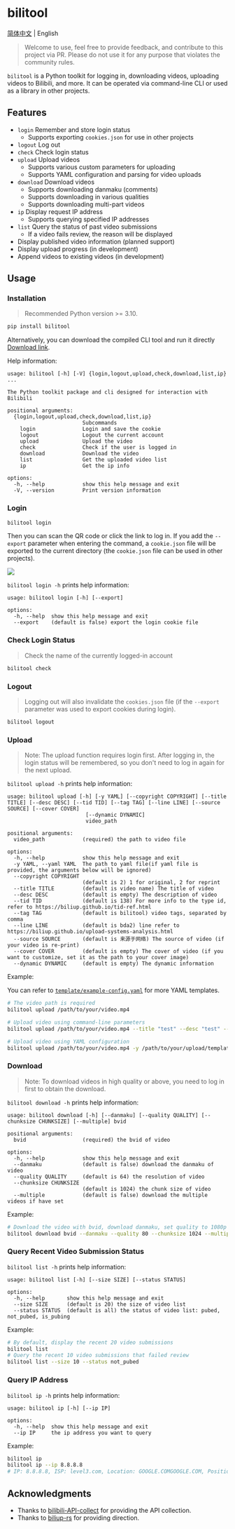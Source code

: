 # bilitool

[简体中文](./README.md) | English

> Welcome to use, feel free to provide feedback, and contribute to this project via PR. Please do not use it for any purpose that violates the community rules.

`bilitool` is a Python toolkit for logging in, downloading videos, uploading videos to Bilibili, and more. It can be operated via command-line CLI or used as a library in other projects.

## Features

- `login` Remember and store login status
  - Supports exporting `cookies.json` for use in other projects
- `logout` Log out
- `check` Check login status
- `upload` Upload videos
  - Supports various custom parameters for uploading
  - Supports YAML configuration and parsing for video uploads
- `download` Download videos
  - Supports downloading danmaku (comments)
  - Supports downloading in various qualities
  - Supports downloading multi-part videos
- `ip` Display request IP address
  - Supports querying specified IP addresses
- `list` Query the status of past video submissions
  - If a video fails review, the reason will be displayed
- Display published video information (planned support)
- Display upload progress (in development)
- Append videos to existing videos (in development)

## Usage

### Installation

> Recommended Python version >= 3.10.

```bash
pip install bilitool
```

Alternatively, you can download the compiled CLI tool and run it directly [Download link](https://github.com/timerring/bilitool/releases).

Help information:

```
usage: bilitool [-h] [-V] {login,logout,upload,check,download,list,ip} ...

The Python toolkit package and cli designed for interaction with Bilibili

positional arguments:
  {login,logout,upload,check,download,list,ip}
                        Subcommands
    login               Login and save the cookie
    logout              Logout the current account
    upload              Upload the video
    check               Check if the user is logged in
    download            Download the video
    list                Get the uploaded video list
    ip                  Get the ip info

options:
  -h, --help            show this help message and exit
  -V, --version         Print version information
```

### Login

```bash
bilitool login
```

Then you can scan the QR code or click the link to log in. If you add the `--export` parameter when entering the command, a `cookie.json` file will be exported to the current directory (the `cookie.json` file can be used in other projects).

![](https://cdn.jsdelivr.net/gh/timerring/scratchpad2023/2024/2025-01-08-11-54-34.png)

`bilitool login -h` prints help information:

```
usage: bilitool login [-h] [--export]

options:
  -h, --help  show this help message and exit
  --export    (default is false) export the login cookie file
```

### Check Login Status

> Check the name of the currently logged-in account

```bash
bilitool check
```

### Logout

> Logging out will also invalidate the `cookies.json` file (if the `--export` parameter was used to export cookies during login).

```bash
bilitool logout
```

### Upload

> Note: The upload function requires login first. After logging in, the login status will be remembered, so you don't need to log in again for the next upload.

`bilitool upload -h` prints help information:

```
usage: bilitool upload [-h] [-y YAML] [--copyright COPYRIGHT] [--title TITLE] [--desc DESC] [--tid TID] [--tag TAG] [--line LINE] [--source SOURCE] [--cover COVER]
                         [--dynamic DYNAMIC]
                         video_path

positional arguments:
  video_path            (required) the path to video file

options:
  -h, --help            show this help message and exit
  -y YAML, --yaml YAML  The path to yaml file(if yaml file is provided, the arguments below will be ignored)
  --copyright COPYRIGHT
                        (default is 2) 1 for original, 2 for reprint
  --title TITLE         (default is video name) The title of video
  --desc DESC           (default is empty) The description of video
  --tid TID             (default is 138) For more info to the type id, refer to https://biliup.github.io/tid-ref.html
  --tag TAG             (default is bilitool) video tags, separated by comma
  --line LINE           (default is bda2) line refer to https://biliup.github.io/upload-systems-analysis.html
  --source SOURCE       (default is 来源于网络) The source of video (if your video is re-print)
  --cover COVER         (default is empty) The cover of video (if you want to customize, set it as the path to your cover image)
  --dynamic DYNAMIC     (default is empty) The dynamic information
```

Example:

You can refer to [`template/example-config.yaml`](https://github.com/timerring/bilitool/tree/main/template/example-config.yaml) for more YAML templates.

```bash
# The video path is required
bilitool upload /path/to/your/video.mp4

# Upload video using command-line parameters
bilitool upload /path/to/your/video.mp4 --title "test" --desc "test" --tid 138 --tag "test" --line bda2

# Upload video using YAML configuration
bilitool upload /path/to/your/video.mp4 -y /path/to/your/upload/template.yaml
```

### Download

> Note: To download videos in high quality or above, you need to log in first to obtain the download.

`bilitool download -h` prints help information:

```
usage: bilitool download [-h] [--danmaku] [--quality QUALITY] [--chunksize CHUNKSIZE] [--multiple] bvid

positional arguments:
  bvid                  (required) the bvid of video

options:
  -h, --help            show this help message and exit
  --danmaku             (default is false) download the danmaku of video
  --quality QUALITY     (default is 64) the resolution of video
  --chunksize CHUNKSIZE
                        (default is 1024) the chunk size of video
  --multiple            (default is false) download the multiple videos if have set
```

Example:

```bash
# Download the video with bvid, download danmaku, set quality to 1080p HD, chunk size to 1024, and download all videos if there are multiple parts
bilitool download bvid --danmaku --quality 80 --chunksize 1024 --multiple
```

### Query Recent Video Submission Status

`bilitool list -h` prints help information:

```
usage: bilitool list [-h] [--size SIZE] [--status STATUS]

options:
  -h, --help       show this help message and exit
  --size SIZE      (default is 20) the size of video list
  --status STATUS  (default is all) the status of video list: pubed, not_pubed, is_pubing
```

Example:

```bash
# By default, display the recent 20 video submissions
bilitool list
# Query the recent 10 video submissions that failed review
bilitool list --size 10 --status not_pubed
```

### Query IP Address

`bilitool ip -h` prints help information:

```
usage: bilitool ip [-h] [--ip IP]

options:
  -h, --help  show this help message and exit
  --ip IP     the ip address you want to query
```

Example:

```bash
bilitool ip
bilitool ip --ip 8.8.8.8
# IP: 8.8.8.8, ISP: level3.com, Location: GOOGLE.COMGOOGLE.COM, Position: ,
```

## Acknowledgments

- Thanks to [bilibili-API-collect](https://github.com/SocialSisterYi/bilibili-API-collect) for providing the API collection.
- Thanks to [biliup-rs](https://github.com/biliup/biliup-rs) for providing direction.